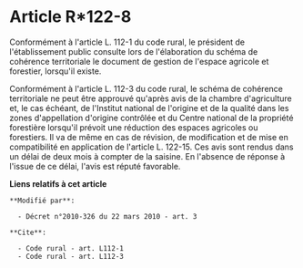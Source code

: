# Article R*122-8

Conformément à l'article L. 112-1 du code rural, le président de l'établissement public consulte lors de l'élaboration du
schéma de cohérence territoriale le document de gestion de l'espace agricole et forestier, lorsqu'il existe. 

Conformément à l'article L. 112-3 du code rural, le schéma de cohérence territoriale ne peut être approuvé qu'après avis de
la chambre d'agriculture et, le cas échéant, de l'Institut national de l'origine et de la qualité dans les zones
d'appellation d'origine contrôlée et du Centre national de la propriété forestière lorsqu'il prévoit une réduction des
espaces agricoles ou forestiers. Il va de même en cas de révision, de modification et de mise en compatibilité en application
de l'article L. 122-15. Ces avis sont rendus dans un délai de deux mois à compter de la saisine. En l'absence de réponse à
l'issue de ce délai, l'avis est réputé favorable.

**Liens relatifs à cet article**

	**Modifié par**:

	  - Décret n°2010-326 du 22 mars 2010 - art. 3

	**Cite**:

	  - Code rural - art. L112-1
	  - Code rural - art. L112-3
